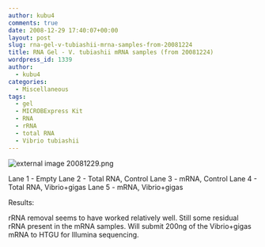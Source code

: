 ```yaml
---
author: kubu4
comments: true
date: 2008-12-29 17:40:07+00:00
layout: post
slug: rna-gel-v-tubiashii-mrna-samples-from-20081224
title: RNA Gel - V. tubiashii mRNA samples (from 20081224)
wordpress_id: 1339
author:
  - kubu4
categories:
  - Miscellaneous
tags:
  - gel
  - MICROBExpress Kit
  - RNA
  - rRNA
  - total RNA
  - Vibrio tubiashii
---
```


![external image 20081229.png](http://eagle.fish.washington.edu/Arabidopsis/20081229.png)

Lane 1 - Empty
Lane 2 - Total RNA, Control
Lane 3 - mRNA, Control
Lane 4 - Total RNA, Vibrio+gigas
Lane 5 - mRNA, Vibrio+gigas

Results:

rRNA removal seems to have worked relatively well. Still some residual rRNA present in the mRNA samples. Will submit 200ng of the Vibrio+gigas mRNA to HTGU for Illumina sequencing.
